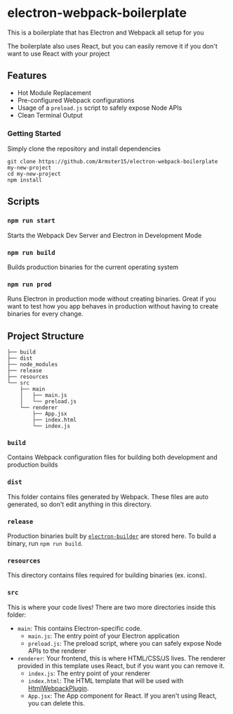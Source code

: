 # electron-webpack-boilerplate
This is a boilerplate that has Electron and Webpack all setup for you

The boilerplate also uses React, but you can easily remove it if you don't want to use React with your project

## Features
- Hot Module Replacement
- Pre-configured Webpack configurations
- Usage of a `preload.js` script to safely expose Node APIs
- Clean Terminal Output

### Getting Started
Simply clone the repository and install dependencies
```
git clone https://github.com/Armster15/electron-webpack-boilerplate my-new-project
cd my-new-project
npm install
```


## Scripts
### `npm run start`
Starts the Webpack Dev Server and Electron in Development Mode

### `npm run build`
Builds production binaries for the current operating system

### `npm run prod`
Runs Electron in production mode without creating binaries. Great if you want to test how you app behaves in production without having to create binaries for every change.

## Project Structure
```
├── build
├── dist 
├── node_modules
├── release
├── resources 
└── src
    ├── main
    │   ├── main.js
    │   └── preload.js
    └── renderer
        ├── App.jsx
        ├── index.html
        └── index.js
```
### `build`
Contains Webpack configuration files for building both development and production builds

### `dist`
This folder contains files generated by Webpack. These files are auto generated, so don't edit anything in this directory.

### `release`
Production binaries built by [`electron-builder`](https://www.electron.build/) are stored here. To build a binary, run `npm run build`.

### `resources`
This directory contains files required for building binaries (ex. icons). 

### `src`
This is where your code lives! There are two more directories inside this folder:
- `main`: This contains Electron-specific code.
    - `main.js`: The entry point of your Electron application
    - `preload.js`: The preload script, where you can safely expose Node APIs to the renderer
- `renderer`: Your frontend, this is where HTML/CSS/JS lives. The renderer provided in this template uses React, but if you want you can remove it.
    - `index.js`: The entry point of your renderer
    - `index.html`: The HTML template that will be used with [HtmlWebpackPlugin](https://github.com/jantimon/html-webpack-plugin).
    - `App.jsx`: The App component for React. If you aren't using React, you can delete this.